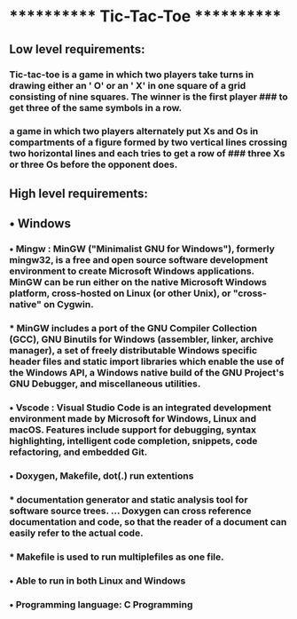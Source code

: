 # ********** Tic-Tac-Toe **********
## Low level requirements:
### Tic-tac-toe is a game in which two players take turns in drawing either an ' O' or an ' X' in one square of a grid consisting of nine squares. The winner is the first player ### to get three of the same symbols in a row.
### a game in which two players alternately put Xs and Os in compartments of a figure formed by two vertical lines crossing two horizontal lines and each tries to get a row of ### three Xs or three Os before the opponent does.
## High level requirements:
## •	Windows

### •	Mingw :  MinGW ("Minimalist GNU for Windows"), formerly mingw32, is a free and open source software development environment to create Microsoft Windows applications. MinGW can be run either on the native Microsoft Windows platform, cross-hosted on Linux (or other Unix), or "cross-native" on Cygwin.
### * MinGW includes a port of the GNU Compiler Collection (GCC), GNU Binutils for Windows (assembler, linker, archive manager), a set of freely distributable Windows specific header files and static import libraries which enable the use of the Windows API, a Windows native build of the GNU Project's GNU Debugger, and miscellaneous utilities.

### •	Vscode : Visual Studio Code is an integrated development environment made by Microsoft for Windows, Linux and macOS. Features include support for debugging, syntax highlighting, intelligent code completion, snippets, code refactoring, and embedded Git.

### •	Doxygen, Makefile, dot(.) run extentions

### * documentation generator and static analysis tool for software source trees. ... Doxygen can cross reference documentation and code, so that the reader of a document can easily refer to the actual code.
### * Makefile is used to run multiplefiles as one file.


### •	Able to run in both Linux and Windows
### •	Programming language: C Programming
